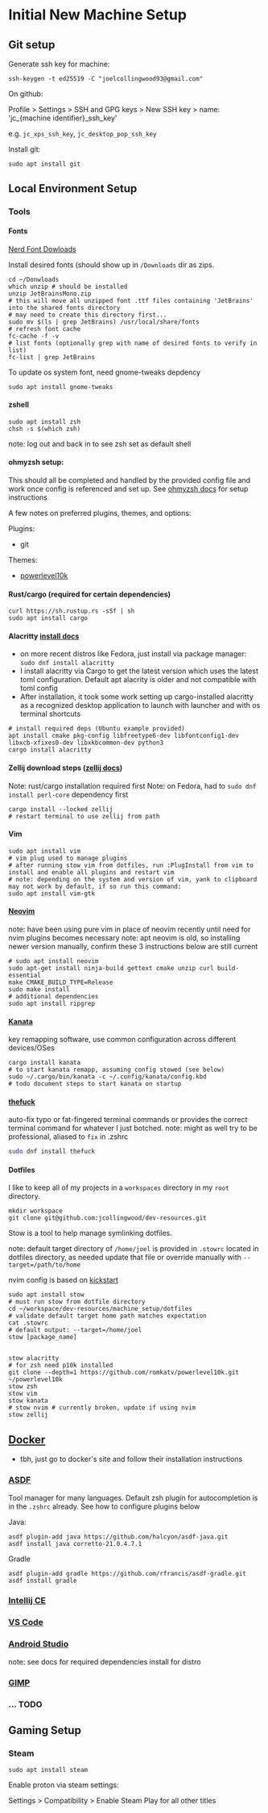 # Initial New Machine Setup

## Git setup

Generate ssh key for machine:
```
ssh-keygen -t ed25519 -C "joelcollingwood93@gmail.com"
```

On github: 

Profile > Settings > SSH and GPG keys > New SSH key > name: 'jc_{machine identifier}_ssh_key'

e.g. `jc_xps_ssh_key`, `jc_desktop_pop_ssh_key`


Install git:
```
sudo apt install git
```

## Local Environment Setup

### Tools

#### Fonts
[Nerd Font Dowloads](https://www.nerdfonts.com/)

Install desired fonts (should show up in `/Downloads` dir as zips.

```
cd ~/Donwloads
which unzip # should be installed
unzip JetBrainsMono.zip
# this will move all unzipped font .ttf files containing 'JetBrains' into the shared fonts directory
# may need to create this directory first...
sudo mv $(ls | grep JetBrains) /usr/local/share/fonts
# refresh font cache
fc-cache -f -v
# list fonts (optionally grep with name of desired fonts to verify in list)
fc-list | grep JetBrains
```

To update os system font, need gnome-tweaks depdency
```
sudo apt install gnome-tweaks
```

#### zshell
```
sudo apt install zsh
chsh -s $(which zsh)
```
note: log out and back in to see zsh set as default shell

#### ohmyzsh setup:

This should all be completed and handled by the provided config file and work once config is referenced and set up. See [ohmyzsh docs](https://ohmyz.sh/) for setup instructions

A few notes on preferred plugins, themes, and options:

Plugins:
- git


Themes:
- [powerlevel10k](https://github.com/romkatv/powerlevel10k?tab=readme-ov-file#installation)


#### Rust/cargo (required for certain dependencies)
```
curl https://sh.rustup.rs -sSf | sh
sudo apt install cargo
```

#### Alacritty [install docs](https://github.com/alacritty/alacritty/blob/master/INSTALL.md)

- on more recent distros like Fedora, just install via package manager: `sudo dnf install alacritty`
- I install alacritty via Cargo to get the latest version which uses the latest toml configuration. Default apt alacrity is older and not compatible with toml config
- After installation, it took some work setting up cargo-installed alacritty as a recognized desktop application to launch with launcher and with os terminal shortcuts

```
# install required deps (Ubuntu example provided)
apt install cmake pkg-config libfreetype6-dev libfontconfig1-dev libxcb-xfixes0-dev libxkbcommon-dev python3
cargo install alacritty
```

#### Zellij download steps ([zellij docs](https://zellij.dev/documentation/installation))
Note: rust/cargo installation required first
Note: on Fedora, had to `sudo dnf install perl-core` dependency first
```
cargo install --locked zellij
# restart terminal to use zellij from path
```

#### Vim

```
sudo apt install vim
# vim plug used to manage plugins
# after running stow vim from dotfiles, run :PlugInstall from vim to install and enable all plugins and restart vim
# note: depending on the system and version of vim, yank to clipboard may not work by default, if so run this command:
sudo apt install vim-gtk
```

#### [Neovim](https://github.com/neovim/neovim/blob/master/INSTALL.md) 

note: have been using pure vim in place of neovim recently until need for nvim plugins becomes necessary
note: apt neovim is old, so installing newer version manually, confirm these 3 instructions below are still current

```
# sudo apt install neovim
sudo apt-get install ninja-build gettext cmake unzip curl build-essential
make CMAKE_BUILD_TYPE=Release
sudo make install
# additional dependencies
sudo apt install ripgrep
```

#### [Kanata]()

key remapping software, use common configuration across different devices/OSes
```
cargo install kanata
# to start kanata remapp, assuming config stowed (see below)
sudo ~/.cargo/bin/kanata -c ~/.config/kanata/config.kbd
# todo document steps to start kanata on startup
```

#### [thefuck](https://github.com/nvbn/thefuck)

auto-fix typo or fat-fingered terminal commands or provides the correct terminal command for whatever I just botched.
note: might as well try to be professional, aliased to `fix` in .zshrc

```bash
sudo dnf install thefuck
```

#### Dotfiles
I like to keep all of my projects in a `workspaces` directory in my `root` directory.

```
mkdir workspace
git clone git@github.com:jcollingwood/dev-resources.git
```

Stow is a tool to help manage symlinking dotfiles.

note: default target directory of `/home/joel` is provided in `.stowrc` located in dotfiles directory, as needed update that file or override manually with `--target=/path/to/home`

nvim config is based on [kickstart](https://github.com/nvim-lua/kickstart.nvim/tree/master)

```
sudo apt install stow
# must run stow from dotfile directory
cd ~/workspace/dev-resources/machine_setup/dotfiles
# validate default target home path matches expectation
cat .stowrc
# default output: --target=/home/joel
stow [package_name] 


stow alacritty
# for zsh need p10k installed
git clone --depth=1 https://github.com/romkatv/powerlevel10k.git ~/powerlevel10k
stow zsh
stow vim
stow kanata
# stow nvim # currently broken, update if using nvim
stow zellij
```

## [Docker](https://docs.docker.com/engine/install/fedora/)

- tbh, just go to docker's site and follow their installation instructions

### [ASDF](https://asdf-vm.com/guide/getting-started.html)

Tool manager for many languages. Default zsh plugin for autocompletion is in the `.zshrc` already. See how to configure plugins below

Java:

```
asdf plugin-add java https://github.com/halcyon/asdf-java.git
asdf install java corretto-21.0.4.7.1
```

Gradle
```
asdf plugin-add gradle https://github.com/rfrancis/asdf-gradle.git
asdf install gradle 
```

### [Intellij CE](https://www.jetbrains.com/toolbox-app/)

### [VS Code](https://code.visualstudio.com/)

### [Android Studio](https://developer.android.com/studio/install)

note: see docs for required dependencies install for distro

### [GIMP](https://www.gimp.org/)

### ... TODO


## Gaming Setup

### Steam 
```
sudo apt install steam
```

Enable proton via steam settings:

Settings > Compatibility > Enable Steam Play for all other titles

